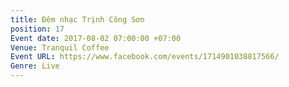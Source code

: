 ```yaml
---
title: Đêm nhạc Trịnh Công Sơn
position: 17
Event date: 2017-08-02 07:00:00 +07:00
Venue: Tranquil Coffee
Event URL: https://www.facebook.com/events/1714901038817566/
Genre: Live
---
```


